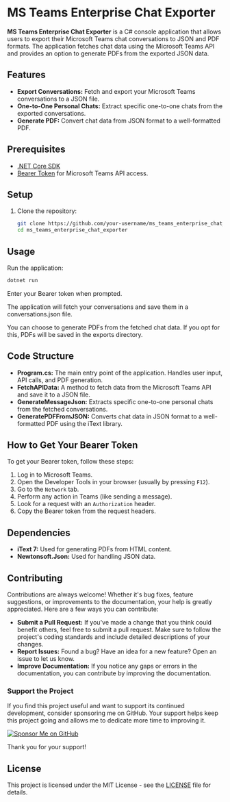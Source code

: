 # MS Teams Enterprise Chat Exporter

**MS Teams Enterprise Chat Exporter** is a C# console application that allows users to export their Microsoft Teams chat conversations to JSON and PDF formats. The application fetches chat data using the Microsoft Teams API and provides an option to generate PDFs from the exported JSON data.

## Features

- **Export Conversations:** Fetch and export your Microsoft Teams conversations to a JSON file.
- **One-to-One Personal Chats:** Extract specific one-to-one chats from the exported conversations.
- **Generate PDF:** Convert chat data from JSON format to a well-formatted PDF.

## Prerequisites

- [.NET Core SDK](https://dotnet.microsoft.com/download)
- [Bearer Token](#how-to-get-your-bearer-token) for Microsoft Teams API access.

## Setup

1. Clone the repository:
   ```bash
   git clone https://github.com/your-username/ms_teams_enterprise_chat_exporter.git
   cd ms_teams_enterprise_chat_exporter

## Usage

Run the application:
```bash
dotnet run
```
Enter your Bearer token when prompted.

The application will fetch your conversations and save them in a conversations.json file.

You can choose to generate PDFs from the fetched chat data. If you opt for this, PDFs will be saved in the exports directory.

## Code Structure

- **Program.cs:** The main entry point of the application. Handles user input, API calls, and PDF generation.
- **FetchAPIData:** A method to fetch data from the Microsoft Teams API and save it to a JSON file.
- **GenerateMessageJson:** Extracts specific one-to-one personal chats from the fetched conversations.
- **GeneratePDFFromJSON:** Converts chat data in JSON format to a well-formatted PDF using the iText library.

## How to Get Your Bearer Token

To get your Bearer token, follow these steps:

1. Log in to Microsoft Teams.
2. Open the Developer Tools in your browser (usually by pressing `F12`).
3. Go to the `Network` tab.
4. Perform any action in Teams (like sending a message).
5. Look for a request with an `Authorization` header.
6. Copy the Bearer token from the request headers.

## Dependencies

- **iText 7:** Used for generating PDFs from HTML content.
- **Newtonsoft.Json:** Used for handling JSON data.

## Contributing

Contributions are always welcome! Whether it's bug fixes, feature suggestions, or improvements to the documentation, your help is greatly appreciated. Here are a few ways you can contribute:

- **Submit a Pull Request:** If you've made a change that you think could benefit others, feel free to submit a pull request. Make sure to follow the project's coding standards and include detailed descriptions of your changes.
- **Report Issues:** Found a bug? Have an idea for a new feature? Open an issue to let us know.
- **Improve Documentation:** If you notice any gaps or errors in the documentation, you can contribute by improving the documentation.

### Support the Project

If you find this project useful and want to support its continued development, consider sponsoring me on GitHub. Your support helps keep this project going and allows me to dedicate more time to improving it.

[![Sponsor Me on GitHub](https://img.shields.io/badge/Sponsor%20Me%20on%20GitHub-ffaa00?style=flat&logo=github)](https://github.com/sponsors/MrSk007)

Thank you for your support!

## License

This project is licensed under the MIT License - see the [LICENSE](LICENSE) file for details.








